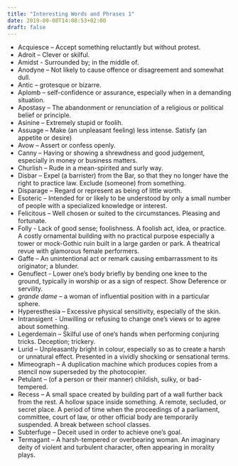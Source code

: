 ```yaml
---
title: "Interesting Words and Phrases 1"
date: 2019-09-08T14:08:53+02:00
draft: false
---
```


<ul>
	
<li>Acquiesce – Accept something reluctantly but without protest.</li>

<li>Adroit – Clever or skilful.</li> 

<li>Amidst -  Surrounded by; in the middle of.</li> 

<li>Anodyne – Not likely to cause offence or disagreement and somewhat dull.</li>

<li>Antic – grotesque or bizarre.</li>

<li>Aplomb – self-confidence or assurance, especially when in a demanding situation.</li>

<li>Apostasy – The abandonment or renunciation of a religious or political belief or principle.</li>

<li>Asinine – Extremely stupid or foolih.</li>

<li>Assuage – Make (an unpleasant feeling) less intense. Satisfy (an appetite or desire) </li>

<li>Avow – Assert or confess openly. </li>

<li>Canny – Having or showing a shrewdness and good judgement, especially in money or business matters.</li>

<li>Churlish – Rude in a mean-spirited and surly way.</li>
 
<li>Disbar – Expel (a barrister) from the Bar, so that they no longer have the right to practice law. Exclude (someone) from something.	 </li>

<li>Disparage – Regard or represent as being of little worth. </li>

<li>Esoteric – Intended for or likely to be understood by only a small number of people with a specialized knowledge or interest. </li>

<li>Felicitous – Well chosen or suited to the circumstances. Pleasing and fortunate.</li>

<li>Folly -  Lack of good sense; foolishness. A foolish act, idea, or practice. A costly ornamental building with no practical purpose especially a tower or mock-Gothic ruin built in a large garden or park. A theatrical revue with glamorous female performers. </li>

<li>Gaffe – An unintentional act or remark causing embarrassment to its originator; a blunder. </li>

<li>Genuflect -  Lower one’s body briefly by bending one knee to the ground, typically in worship or as a sign of respect. Show Deference or servility. </li>

<li><em>grande dame </em>– a woman of influential position with in a particular sphere. </li>

<li>Hyperesthesia – Excessive physical sensitivity, especially of the skin. </li>

<li>Intransigent -  Unwilling or refusing to change one’s views or to agree about something. </li>

<li>Legerdemain – Skilful use of one’s hands when performing conjuring tricks. Deception; trickery.</li>

<li>Lurid – Unpleasantly bright in colour, especially so as to create a harsh or unnatural effect. Presented in a vividly shocking or sensational terms.   </li>

<li>Mimeograph – A duplication machine which produces copies from a stencil now superseded by the photocopier. </li>	

<li>Petulant – (of a person or their manner) childish, sulky, or bad-tempered. </li>

<li>Recess – A small space created by building part of a wall further back from the rest. A hollow space inside something. A remote, secluded, or secret place. A period of time when the proceedings of a parliament, committee, court of law, or other official body are temporarily suspended. A break between school classes. </li>

<li>Subterfuge – Deceit used in order to achieve one’s goal. </li>

<li>Termagant – A harsh-tempered or overbearing woman. An imaginary deity of violent and turbulent character, often appearing in morality plays. </li>
</ul>
